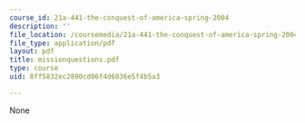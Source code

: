 ```yaml
---
course_id: 21a-441-the-conquest-of-america-spring-2004
description: ''
file_location: /coursemedia/21a-441-the-conquest-of-america-spring-2004/8ff5832ec2890cd06f4d6036e5f4b5a3_missionquestions.pdf
file_type: application/pdf
layout: pdf
title: missionquestions.pdf
type: course
uid: 8ff5832ec2890cd06f4d6036e5f4b5a3

---
```

None